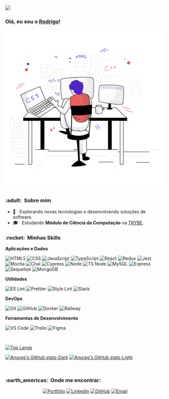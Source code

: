 ![](https://komarev.com/ghpvc/?username=rodrigomarsa&color=006bed)

### Olá, eu sou o [Rodrigo](https://rodrigomarsa.github.io)!

<center>

![DEV](./dev.svg)

</center>

<h3> :adult: &nbsp;Sobre mim </h3>

- 🤔 &nbsp; Explorando novas tecnologias e desenvolvendo soluções de software.
- 🎓 &nbsp; Estudando **Módulo de Ciência da Computação** na <a href="https://www.betrybe.com/" target="_blank">TRYBE</a>.

<h3> :rocket: &nbsp;Minhas Skills </h3>

**Aplicações e Dados**

![HTML5](https://img.shields.io/badge/HTML5-E34F26?style=for-the-badge&logo=html5&logoColor=white)
![CSS](https://img.shields.io/badge/CSS3-1572B6?style=for-the-badge&logo=css3&logoColor=white)
![JavaScript](https://img.shields.io/badge/JavaScript-323330?style=for-the-badge&logo=javascript&logoColor=F7DF1E)
![TypeScript](https://img.shields.io/badge/TypeScript-007ACC?style=for-the-badge&logo=typescript&logoColor=white)
![React](https://img.shields.io/badge/React-20232A?style=for-the-badge&logo=react&logoColor=61DAFB)
![Redux](https://img.shields.io/badge/Redux-593D88?style=for-the-badge&logo=redux&logoColor=white)
![Jest](https://img.shields.io/badge/Jest-C21325?style=for-the-badge&logo=jest&logoColor=white)
![Mocha](https://img.shields.io/badge/Mocha-8D6748?style=for-the-badge&logo=Mocha&logoColor=white)
![Chai](https://img.shields.io/badge/chai-A30701?style=for-the-badge&logo=chai&logoColor=white)
![Cypress](https://img.shields.io/badge/Cypress-17202C?style=for-the-badge&logo=cypress&logoColor=white)
![Node](https://img.shields.io/badge/Node.js-339933?style=for-the-badge&logo=nodedotjs&logoColor=white)
![TS Node](https://img.shields.io/badge/ts--node-3178C6?style=for-the-badge&logo=ts-node&logoColor=white)
![MySQL](https://img.shields.io/badge/MySQL-005C84?style=for-the-badge&logo=mysql&logoColor=white)
![Express](https://img.shields.io/badge/Express.js-000000?style=for-the-badge&logo=express&logoColor=white)
![Sequelize](https://img.shields.io/badge/Sequelize-52B0E7?style=for-the-badge&logo=Sequelize&logoColor=white)
![MongoDB](https://img.shields.io/badge/MongoDB-4EA94B?style=for-the-badge&logo=mongodb&logoColor=white)

**Utilidades**

![ES Lint](https://img.shields.io/badge/eslint-3A33D1?style=for-the-badge&logo=eslint&logoColor=white)
![Prettier](https://img.shields.io/badge/prettier-1A2C34?style=for-the-badge&logo=prettier&logoColor=F7BA3E)
![Style Lint](https://img.shields.io/badge/stylelint-000?style=for-the-badge&logo=stylelint&logoColor=white)
![Slack](https://img.shields.io/badge/Slack-4A154B?style=for-the-badge&logo=slack&logoColor=white)

**DevOps**

![Git](https://img.shields.io/badge/GIT-E44C30?style=for-the-badge&logo=git&logoColor=white)
![GitHub](https://img.shields.io/badge/GitHub-100000?style=for-the-badge&logo=github&logoColor=white)
![Docker](https://img.shields.io/badge/Docker-2CA5E0?style=for-the-badge&logo=docker&logoColor=white)
![Railway](https://img.shields.io/badge/Railway-131415?style=for-the-badge&logo=railway&logoColor=white)

**Ferramentas de Desenvolvimento**

![VS Code](https://img.shields.io/badge/VSCode-0078D4?style=for-the-badge&logo=visual%20studio%20code&logoColor=white)
![Trello](https://img.shields.io/badge/Trello-0052CC?style=for-the-badge&logo=trello&logoColor=white)
![Figma](https://img.shields.io/badge/Figma-F24E1E?style=for-the-badge&logo=figma&logoColor=white)

<br/>

[![Top Langs](https://github-readme-stats.vercel.app/api/top-langs/?username=rodrigomarsa&layout=compact&theme=dark&hide_border=true)](https://github.com/anuraghazra/github-readme-stats)

[![Anurag's GitHub stats-Dark](https://github-readme-stats.vercel.app/api?username=rodrigomarsa&show_icons=true&hide_border=true&theme=dark#gh-dark-mode-only)](https://github.com/anuraghazra/github-readme-stats#gh-dark-mode-only)
[![Anurag's GitHub stats-Light](https://github-readme-stats.vercel.app/api?username=rodrigomarsa&show_icons=true&hide_border=true&theme=default#gh-light-mode-only)](https://github.com/anuraghazra/github-readme-stats#gh-light-mode-only)

<br/>

<h3> :earth_americas: &nbsp;Onde me encontrar: </h3>

<p align="center">
<a href="https://rodrigomarsa.github.io" target="_blank"><img alt="Portfólio" src="https://img.shields.io/badge/Portfólio-rodrigomarsa.github.io-blue?style=flat&logo=google-chrome"></a>
<a href="https://www.linkedin.com/in/rodrigomarsa" target="_blank"><img alt="LinkedIn" src="https://img.shields.io/badge/-rodrigomarsa-blue?style=flat-square&logo=Linkedin&logoColor=white&link=https://www.linkedin.com/in/rodrigomarsa/"></a>
<a href="https://github.com/rodrigomarsa" target="_blank"><img alt="GitHub" src="https://img.shields.io/github/followers/rodrigomarsa?label=follow&style=social"></a>
<a href="mailto:rodrigomartins.agro@gmail.com"><img alt="Email" src="https://img.shields.io/badge/Email-rodrigomartins.agro@gmail.com-blue?style=flat&logo=gmail"></a>
</p>
